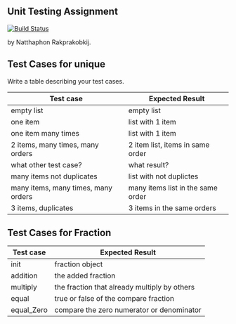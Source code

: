 ## Unit Testing Assignment
[![Build Status](https://travis-ci.com/mark47546/unittesting-mark47546.svg?branch=master)](https://travis-ci.com/mark47546/unittesting-mark47546)

by Natthaphon Rakprakobkij.

## Test Cases for unique

Write a table describing your test cases.

| Test case                           | Expected Result                   |
| ----------------------------------- | --------------------------------- |
| empty list                          | empty list                        |
| one item                            | list with 1 item                  |
| one item many times                 | list with 1 item                  |
| 2 items, many times, many orders    | 2 item list, items in same order  |
| what other test case?               | what result?                      |
| many items not duplicates           | list with not duplictes           |
| many items, many times, many orders | many items list in the same order |
| 3 items, duplicates                 | 3 items in the same orders        |

## Test Cases for Fraction

| Test case  | Expected Result                              |
| ---------- | -------------------------------------------- |
| init       | fraction object                              |
| addition   | the added fraction                           |
| multiply   | the fraction that already multiply by others |
| equal      | true or false of the compare fraction        |
| equal_Zero | compare the zero numerator or denominator    |

